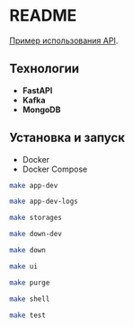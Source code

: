 # README

[Пример использования API](https://github.com/endlinkkk/bot-for-support).

## Технологии

- **FastAPI**
- **Kafka**
- **MongoDB**

## Установка и запуск

- Docker
- Docker Compose

```bash
make app-dev
```

```bash
make app-dev-logs
```

```bash
make storages
```

```bash
make down-dev
```

```bash
make down
```

```bash
make ui
```

```bash
make purge
```

```bash
make shell
```

```bash
make test
```
